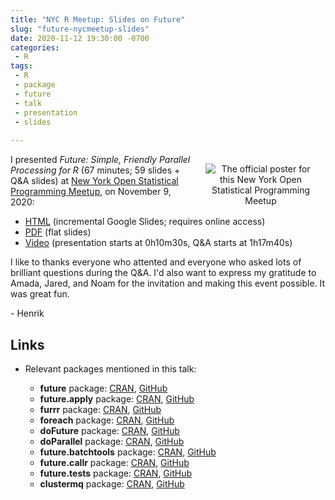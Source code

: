 ```yaml
---
title: "NYC R Meetup: Slides on Future"
slug: "future-nycmeetup-slides"
date: 2020-11-12 19:30:00 -0700
categories:
 - R
tags:
 - R
 - package
 - future
 - talk
 - presentation
 - slides
 
---
```



<div style="width: 35%; margin: 2ex; float: right;"/>
 <center>
   <img src="/post/poster-for-nycmeetup2020-talk.png" alt="The official poster for this New York Open Statistical Programming Meetup"/>
 </center>
</div>


I presented _Future: Simple, Friendly Parallel Processing for R_ (67 minutes; 59 slides + Q&A slides) at [New York Open Statistical Programming Meetup](https://nyhackr.org/), on November 9, 2020:

* [HTML](https://docs.google.com/presentation/d/1E2Gcm33_uMrhQL7jLzodlMXUefnSshHUdYsoXWAkFYE/edit?usp=sharing) (incremental Google Slides; requires online access)
* [PDF](https://www.jottr.org/presentations/NYCMeetup2020/BengtssonH_20191109-futures-NYC.pdf) (flat slides)
* [Video](https://youtu.be/2ZlpFkFMy7E?t=630) (presentation starts at 0h10m30s, Q&A starts at 1h17m40s)

I like to thanks everyone who attented and everyone who asked lots of brilliant questions during the Q&A.  I'd also want to express my gratitude to Amada, Jared, and Noam for the invitation and making this event possible.  It was great fun.

\- Henrik


## Links

* Relevant packages mentioned in this talk:

  * **future** package: [CRAN](https://cran.r-project.org/package=future), [GitHub](https://github.com/HenrikBengtsson/future)
  * **future.apply** package: [CRAN](https://cran.r-project.org/package=future.apply), [GitHub](https://github.com/HenrikBengtsson/future.apply)
  * **furrr** package: [CRAN](https://cran.r-project.org/package=furrr), [GitHub](https://github.com/DavisVaughan/furrr)
  * **foreach** package: [CRAN](https://cran.r-project.org/package=foreach), [GitHub](https://github.com/RevolutionAnalytics/foreach)
  * **doFuture** package: [CRAN](https://cran.r-project.org/package=doFuture), [GitHub](https://github.com/HenrikBengtsson/doFuture)
  * **doParallel** package: [CRAN](https://cran.r-project.org/package=doParallel), [GitHub](https://github.com/RevolutionAnalytics/doParallel)
  * **future.batchtools** package: [CRAN](https://cran.r-project.org/package=future.batchtools), [GitHub](https://github.com/HenrikBengtsson/future.batchtools)
  * **future.callr** package: [CRAN](https://cran.r-project.org/package=future.callr), [GitHub](https://github.com/HenrikBengtsson/future.callr)
  * **future.tests** package: [CRAN](https://cran.r-project.org/package=future.tests), [GitHub](https://github.com/HenrikBengtsson/future.tests)
  * **clustermq** package: [CRAN](https://cran.r-project.org/package=clustermq), [GitHub](https://github.com/mschubert/clustermq/issues)
